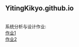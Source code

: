 ## YitingKikyo.github.io

<br>系统分析与设计作业:
<br>   [作业1](https://github.com/YitingKikyo/YitingKikyo.github.io/blob/master/_post/SystemAnalysis/hw1)
<br>   [作业2](https://github.com/YitingKikyo/YitingKikyo.github.io/blob/master/_post/SystemAnalysis/hw2.md)

